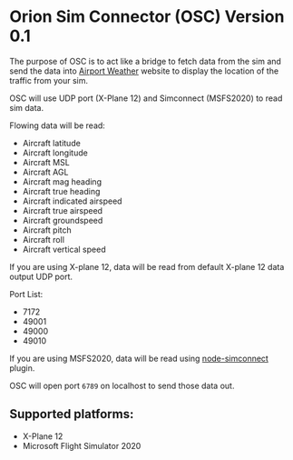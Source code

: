 # Orion Sim Connector (OSC) Version 0.1

The purpose of OSC is to act like a bridge to fetch data from the sim and send the data into [Airport Weather](https:airportweather.org) website to display the location of the traffic from your sim.

OSC will use UDP port (X-Plane 12) and Simconnect (MSFS2020) to read sim data.

Flowing data will be read:
- Aircraft latitude
- Aircraft longitude
- Aircraft MSL
- Aircraft AGL
- Aircraft mag heading
- Aircraft true heading
- Aircraft indicated airspeed
- Aircraft true airspeed
- Aircraft groundspeed
- Aircraft pitch
- Aircraft roll
- Aircraft vertical speed

If you are using X-plane 12, data will be read from default X-plane 12 data output UDP port.

Port List:
- 7172
- 49001
- 49000
- 49010

If you are using MSFS2020, data will be read using [node-simconnect](https://github.com/EvenAR/node-simconnect) plugin.

OSC will open port `6789` on localhost to send those data out.

## Supported platforms:
- X-Plane 12
- Microsoft Flight Simulator 2020